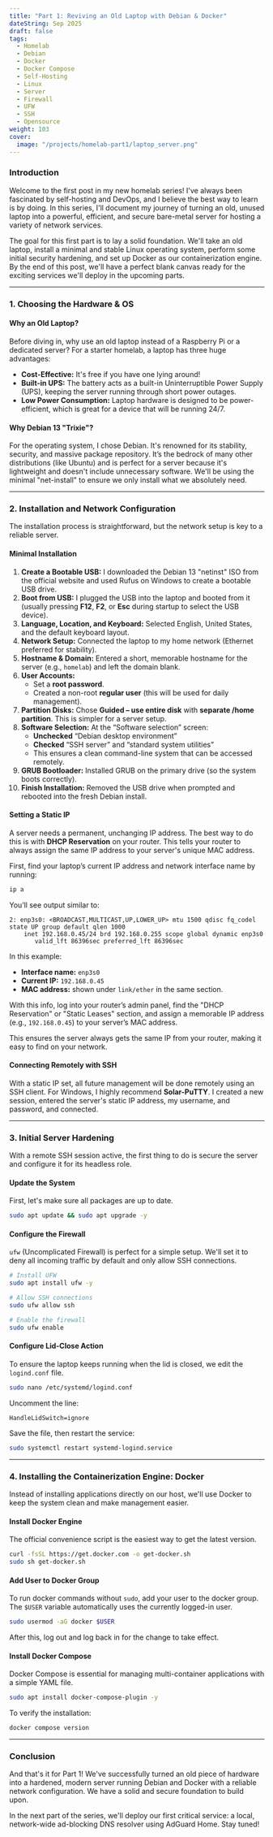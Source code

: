 ```yaml
---
title: "Part 1: Reviving an Old Laptop with Debian & Docker"
dateString: Sep 2025
draft: false
tags:
  - Homelab
  - Debian
  - Docker
  - Docker Compose
  - Self-Hosting
  - Linux
  - Server
  - Firewall
  - UFW
  - SSH
  - Opensource
weight: 103
cover:
  image: "/projects/homelab-part1/laptop_server.png"
---
```


### Introduction

Welcome to the first post in my new homelab series! I've always been fascinated by self-hosting and DevOps, and I believe the best way to learn is by doing. In this series, I'll document my journey of turning an old, unused laptop into a powerful, efficient, and secure bare-metal server for hosting a variety of network services.

The goal for this first part is to lay a solid foundation. We'll take an old laptop, install a minimal and stable Linux operating system, perform some initial security hardening, and set up Docker as our containerization engine. By the end of this post, we'll have a perfect blank canvas ready for the exciting services we'll deploy in the upcoming parts.

---

### 1. Choosing the Hardware & OS

#### Why an Old Laptop?
Before diving in, why use an old laptop instead of a Raspberry Pi or a dedicated server? For a starter homelab, a laptop has three huge advantages:
* **Cost-Effective:** It's free if you have one lying around!
* **Built-in UPS:** The battery acts as a built-in Uninterruptible Power Supply (UPS), keeping the server running through short power outages.
* **Low Power Consumption:** Laptop hardware is designed to be power-efficient, which is great for a device that will be running 24/7.

#### Why Debian 13 "Trixie"?
For the operating system, I chose Debian. It's renowned for its stability, security, and massive package repository. It’s the bedrock of many other distributions (like Ubuntu) and is perfect for a server because it's lightweight and doesn't include unnecessary software. We'll be using the minimal "net-install" to ensure we only install what we absolutely need.

---

### 2. Installation and Network Configuration

The installation process is straightforward, but the network setup is key to a reliable server.

#### Minimal Installation
1. **Create a Bootable USB:** I downloaded the Debian 13 "netinst" ISO from the official website and used Rufus on Windows to create a bootable USB drive.
2. **Boot from USB:** I plugged the USB into the laptop and booted from it (usually pressing **F12**, **F2**, or **Esc** during startup to select the USB device).
3. **Language, Location, and Keyboard:** Selected English, United States, and the default keyboard layout.
4. **Network Setup:** Connected the laptop to my home network (Ethernet preferred for stability).
5. **Hostname & Domain:** Entered a short, memorable hostname for the server (e.g., `homelab`) and left the domain blank.
6. **User Accounts:**
   - Set a **root password**.
   - Created a non-root **regular user** (this will be used for daily management).
7. **Partition Disks:** Chose **Guided – use entire disk** with **separate /home partition**. This is simpler for a server setup.
8. **Software Selection:** At the “Software selection” screen:
   - **Unchecked** “Debian desktop environment”
   - **Checked** “SSH server” and “standard system utilities”
   - This ensures a clean command-line system that can be accessed remotely.
9. **GRUB Bootloader:** Installed GRUB on the primary drive (so the system boots correctly).
10. **Finish Installation:** Removed the USB drive when prompted and rebooted into the fresh Debian install.

#### Setting a Static IP
A server needs a permanent, unchanging IP address. The best way to do this is with **DHCP Reservation** on your router. This tells your router to always assign the same IP address to your server's unique MAC address.

First, find your laptop’s current IP address and network interface name by running:

```bash
ip a
```

You’ll see output similar to:

```
2: enp3s0: <BROADCAST,MULTICAST,UP,LOWER_UP> mtu 1500 qdisc fq_codel state UP group default qlen 1000
    inet 192.168.0.45/24 brd 192.168.0.255 scope global dynamic enp3s0
       valid_lft 86396sec preferred_lft 86396sec
```

In this example:
- **Interface name:** `enp3s0`
- **Current IP:** `192.168.0.45`
- **MAC address:** shown under `link/ether` in the same section.

With this info, log into your router’s admin panel, find the "DHCP Reservation" or "Static Leases" section, and assign a memorable IP address (e.g., `192.168.0.45`) to your server’s MAC address.  

This ensures the server always gets the same IP from your router, making it easy to find on your network.

#### Connecting Remotely with SSH
With a static IP set, all future management will be done remotely using an SSH client. For Windows, I highly recommend **Solar-PuTTY**. I created a new session, entered the server's static IP address, my username, and password, and connected.

---

### 3. Initial Server Hardening

With a remote SSH session active, the first thing to do is secure the server and configure it for its headless role.

#### Update the System
First, let's make sure all packages are up to date.

```bash
sudo apt update && sudo apt upgrade -y
```

#### Configure the Firewall
`ufw` (Uncomplicated Firewall) is perfect for a simple setup. We'll set it to deny all incoming traffic by default and only allow SSH connections.

```bash
# Install UFW
sudo apt install ufw -y

# Allow SSH connections
sudo ufw allow ssh

# Enable the firewall
sudo ufw enable
```

#### Configure Lid-Close Action
To ensure the laptop keeps running when the lid is closed, we edit the `logind.conf` file.

```bash
sudo nano /etc/systemd/logind.conf
```

Uncomment the line:

```
HandleLidSwitch=ignore
```

Save the file, then restart the service:

```bash
sudo systemctl restart systemd-logind.service
```

---

### 4. Installing the Containerization Engine: Docker

Instead of installing applications directly on our host, we'll use Docker to keep the system clean and make management easier.

#### Install Docker Engine
The official convenience script is the easiest way to get the latest version.

```bash
curl -fsSL https://get.docker.com -o get-docker.sh
sudo sh get-docker.sh
```

#### Add User to Docker Group
To run docker commands without `sudo`, add your user to the docker group. The `$USER` variable automatically uses the currently logged-in user.

```bash
sudo usermod -aG docker $USER
```

After this, log out and log back in for the change to take effect.

#### Install Docker Compose
Docker Compose is essential for managing multi-container applications with a simple YAML file.

```bash
sudo apt install docker-compose-plugin -y
```

To verify the installation:

```bash
docker compose version
```

---

### Conclusion

And that's it for Part 1! We've successfully turned an old piece of hardware into a hardened, modern server running Debian and Docker with a reliable network configuration. We have a solid and secure foundation to build upon.

In the next part of the series, we'll deploy our first critical service: a local, network-wide ad-blocking DNS resolver using AdGuard Home. Stay tuned!
